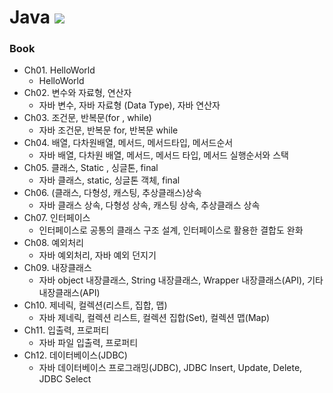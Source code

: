 # Java <img src="https://img.shields.io/badge/Java-007396?style=flat-square&logo=Java&logoColor=white"/> 

### Book
* Ch01. HelloWorld
  - HelloWorld
* Ch02. 변수와 자료형, 연산자 
  - 자바 변수, 자바 자료형 (Data Type), 자바 연산자
* Ch03. 조건문, 반복문(for , while)
  - 자바 조건문, 반복문 for, 반복문 while
* Ch04. 배열, 다차원배열, 메서드, 메서드타입, 메서드순서
  - 자바 배열, 다차원 배열, 메서드, 메서드 타입, 메서드 실행순서와 스택
* Ch05. 클래스, Static , 싱글톤, final
  - 자바 클래스, static, 싱글톤 객체, final
* Ch06. (클래스, 다형성, 캐스팅, 추상클래스)상속
  - 자바 클래스 상속, 다형성 상속, 캐스팅 상속, 추상클래스 상속
* Ch07. 인터페이스
  - 인터페이스로 공통의 클래스 구조 설계, 인터페이스로 활용한 결합도 완화
* Ch08. 예외처리
  - 자바 예외처리, 자바 예외 던지기
* Ch09. 내장클래스
  - 자바 object 내장클래스, String 내장클래스, Wrapper 내장클래스(API), 기타 내장클래스(API)
* Ch10. 제네릭, 컬렉션(리스트, 집합, 맵)
  - 자바 제네릭, 컬렉션 리스트, 컬렉션 집합(Set), 컬렉션 맵(Map)
* Ch11. 입출력, 프로퍼티
  - 자바 파일 입출력, 프로퍼티
* Ch12. 데이터베이스(JDBC)
  - 자바 데이터베이스 프로그래밍(JDBC), JDBC Insert, Update, Delete, JDBC Select
